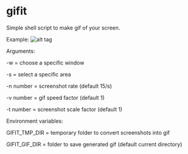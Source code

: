 # gifit

Simple shell script to make gif of your screen.

Example:
![alt tag](http://s24.postimg.org/h6dln48j9/2015_12_23_03_21_53_gif.gif)

Arguments:

-w = choose a specific window

-s = select a specific area

-n number = screenshot rate (default 15/s)

-v number = gif speed factor (default 1)

-t number = screenshot scale factor (default 1)


Environment variables:

GIFIT_TMP_DIR = temporary folder to convert screenshots into gif

GIFIT_GIF_DIR = folder to save generated gif (default current directory)
